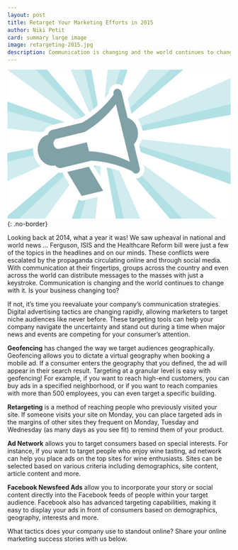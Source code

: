 ```yaml
---
layout: post
title: Retarget Your Marketing Efforts in 2015
author: Niki Petit
card: summary large image
image: retargeting-2015.jpg
description: Communication is changing and the world continues to change with it. Is your business changing too?
---
```


![Retarget Your Marketing Efforts](/img/retargeting-2015.jpg){: .no-border}

Looking back at 2014, what a year it was!  We saw upheaval in national and world news ... Ferguson, ISIS and the Healthcare Reform bill were just a few of the topics in the headlines and on our minds. These conflicts were escalated by the propaganda circulating online and through social media. With communication at their fingertips, groups across the country and even across the world can distribute messages to the masses with just a keystroke. Communication is changing and the world continues to change with it. Is your business changing too? 

If not, it’s time you reevaluate your company’s communication strategies. Digital advertising tactics are changing rapidly, allowing marketers to target niche audiences like never before. These targeting tools can help your company navigate the uncertainty and stand out during a time when major news and events are competing for your consumer’s attention. 

**Geofencing** has changed the way we target audiences geographically. Geofencing allows you to dictate a virtual geography when booking a mobile ad. If a consumer enters the geography that you defined, the ad will appear in their search result. Targeting at a granular level is easy with geofencing! For example, if you want to reach high-end customers, you can buy ads in a specified neighborhood, or if you want to reach companies with more than 500 employees, you can even target a specific building. 

**Retargeting** is a method of reaching people who previously visited your site. If someone visits your site on Monday, you can place targeted ads in the margins of other sites they frequent on Monday, Tuesday and Wednesday (as many days as you see fit) to remind them of your product. 

**Ad Network** allows you to target consumers based on special interests. For instance, if you want to target people who enjoy wine tasting, ad network can help you place ads on the top sites for wine enthusiasts. Sites can be selected based on various criteria including demographics, site content, article content and more.

**Facebook Newsfeed Ads** allow you to incorporate your story or social content directly into the Facebook feeds of people within your target audience. Facebook also has advanced targeting capabilities, making it easy to display your ads in front of consumers based on demographics, geography, interests and more. 

What tactics does your company use to standout online? Share your online marketing success stories with us below. 
